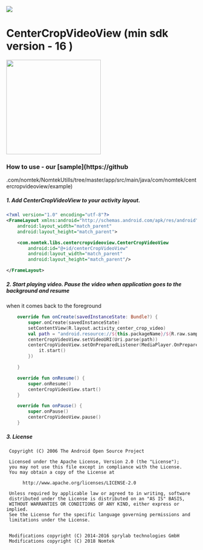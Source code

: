 [![](https://jitpack.io/v/nomtek/NomtekUtills.svg)](https://jitpack.io/#nomtek/NomtekUtills)

# CenterCropVideoView (min sdk version - 16 )

<img src="../resources/centercropvideoview.gif" width="250">

### How to use - our [sample](https://github
.com/nomtek/NomtekUtills/tree/master/app/src/main/java/com/nomtek/centercropvideoview/example)
##### 1. Add CenterCropVideoView to your activity layout.
```xml
<?xml version="1.0" encoding="utf-8"?>
<FrameLayout xmlns:android="http://schemas.android.com/apk/res/android"
    android:layout_width="match_parent"
    android:layout_height="match_parent">

    <com.nomtek.libs.centercropvideoview.CenterCropVideoView
        android:id="@+id/centerCropVideoView"
        android:layout_width="match_parent"
        android:layout_height="match_parent"/>

</FrameLayout>

```

##### 2. Start playing video. Pause the video when application goes to the background and resume
when it comes back to the foreground
```kotlin
    override fun onCreate(savedInstanceState: Bundle?) {
        super.onCreate(savedInstanceState)
        setContentView(R.layout.activity_center_crop_video)
        val path = "android.resource://${this.packageName}/${R.raw.sample}"
        centerCropVideoView.setVideoURI(Uri.parse(path))
        centerCropVideoView.setOnPreparedListener(MediaPlayer.OnPreparedListener {
            it.start()
        })

    }

    override fun onResume() {
        super.onResume()
        centerCropVideoView.start()
    }

    override fun onPause() {
        super.onPause()
        centerCropVideoView.pause()
    }

```


##### 3. License
```
 Copyright (C) 2006 The Android Open Source Project

 Licensed under the Apache License, Version 2.0 (the "License");
 you may not use this file except in compliance with the License.
 You may obtain a copy of the License at

      http://www.apache.org/licenses/LICENSE-2.0

 Unless required by applicable law or agreed to in writing, software
 distributed under the License is distributed on an "AS IS" BASIS,
 WITHOUT WARRANTIES OR CONDITIONS OF ANY KIND, either express or implied.
 See the License for the specific language governing permissions and
 limitations under the License.


 Modifications copyright (C) 2014-2016 sprylab technologies GmbH
 Modifications copyright (C) 2018 Nomtek
```



